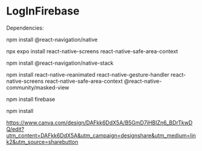 # LogInFirebase
Dependencies:

npm install @react-navigation/native

npx expo install react-native-screens react-native-safe-area-context

npm install @react-navigation/native-stack

npm install react-native-reanimated react-native-gesture-handler react-native-screens react-native-safe-area-context @react-native-community/masked-view

npm install firebase

npm install


https://www.canva.com/design/DAFkk6DdX5A/B5GmD7iHBIZn6_BDrTkwDQ/edit?utm_content=DAFkk6DdX5A&utm_campaign=designshare&utm_medium=link2&utm_source=sharebutton
